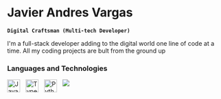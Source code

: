 # Javier Andres Vargas

**`Digital Craftsman (Multi-tech Developer)`**

I'm a full-stack developer adding to the digital world one line of code at a time. All my coding projects are bult from the ground up

### Languages and Technologies

<img align="left" alt="Javascript" width="30px" style="padding-right:10px;" src="https://cdn.jsdelivr.net/gh/devicons/devicon/icons/javascript/javascript-plain.svg" />
<img align="left" alt="Typescript" width="30px" style="padding-right:10px;" src="https://cdn.jsdelivr.net/gh/devicons/devicon/icons/typescript/typescript-plain.svg" />
<img align="left" alt="Python" width="30px" style="padding-right:10px;" src="https://cdn.jsdelivr.net/gh/devicons/devicon/icons/python/python-plain.svg" />
 <img src="https://cdn.jsdelivr.net/gh/devicons/devicon/icons/csharp/csharp-plain.svg" />
          
          
          

